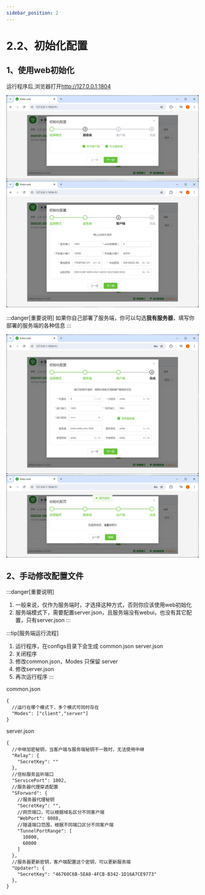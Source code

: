 ```yaml
---
sidebar_position: 2
---
```


# 2.2、初始化配置

## 1、使用web初始化

运行程序后,浏览器打开<a href="http://127.0.0.1:1804" target="_blank">http://127.0.0.1:1804</a>

![](./img/modes.png)
![](./img/server.png)

:::danger[重要说明]
如果你自己部署了服务端，你可以勾选**我有服务器**，填写你部署的服务端的各种信息
:::

![](./img/client.png)
![](./img/save.png)

## 2、手动修改配置文件

:::danger[重要说明]
1. 一般来说，仅作为服务端时，才选择这种方式，否则你应该使用web初始化
2. 服务端模式下，需要配置server.json，且服务端没有webui，也没有其它配置，只有server.json
:::

:::tip[服务端运行流程]
1. 运行程序，在configs目录下会生成 common.json server.json
2. 关闭程序
3. 修改common.json，Modes 只保留 server
4. 修改server.json
5. 再次运行程序
:::

common.json
```
{
  //运行在哪个模式下，多个模式可同时存在
  "Modes": ["client","server"]
}
```
server.json
```
{
  //中继加密秘钥，当客户端与服务端秘钥不一致时，无法使用中继
  "Relay": {
    "SecretKey": ""
  },
  //信标服务监听端口
  "ServicePort": 1802,
  //服务器代理穿透配置
  "SForward": {
    //服务器代理秘钥
    "SecretKey": "",
    //网页端口，可以根据域名区分不同客户端
    "WebPort": 8088,
    //隧道端口范围，根据不同端口区分不同客户端
    "TunnelPortRange": [
      10000,
      60000
    ]
  },
  //服务器更新密钥，客户端配置这个密钥，可以更新服务端
  "Updater": {
    "SecretKey": "46760C6B-5EA8-4FCB-B342-1D16A7CE9773"
  },
}
```